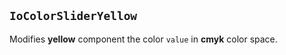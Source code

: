 ## `IoColorSliderYellow`

Modifies **yellow** component the color `value` in **cmyk** color space.

<io-element-demo element="io-color-slider-yellow"
  properties='{"value": [1, 0.5, 1, 0]}'
  config='{"value": ["io-properties"]}
'></io-element-demo>